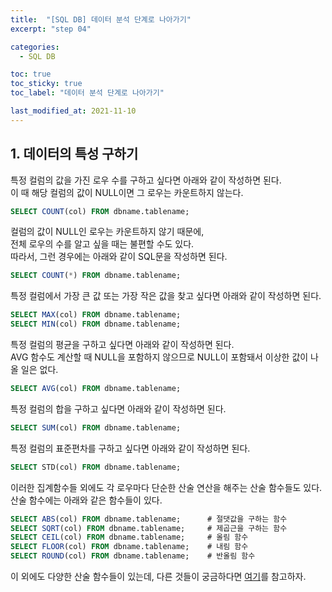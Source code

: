 ```yaml
---
title:  "[SQL DB] 데이터 분석 단계로 나아가기"
excerpt: "step 04"

categories:
  - SQL DB

toc: true
toc_sticky: true
toc_label: "데이터 분석 단계로 나아가기"

last_modified_at: 2021-11-10
---
```


## 1. 데이터의 특성 구하기

특정 컬럼의 값을 가진 로우 수를 구하고 싶다면 아래와 같이 작성하면 된다.<br>
이 때 해당 컬럼의 값이 NULL이면 그 로우는 카운트하지 않는다.
```sql
SELECT COUNT(col) FROM dbname.tablename;
```

컬럼의 값이 NULL인 로우는 카운트하지 않기 때문에,<br>
전체 로우의 수를 알고 싶을 때는 불편할 수도 있다.<br>
따라서, 그런 경우에는 아래와 같이 SQL문을 작성하면 된다.
```sql
SELECT COUNT(*) FROM dbname.tablename;
```

특정 컬럼에서 가장 큰 값 또는 가장 작은 값을 찾고 싶다면 아래와 같이 작성하면 된다.
```sql
SELECT MAX(col) FROM dbname.tablename;
SELECT MIN(col) FROM dbname.tablename;
```

특정 컬럼의 평균을 구하고 싶다면 아래와 같이 작성하면 된다.<br>
AVG 함수도 계산할 때 NULL을 포함하지 않으므로 NULL이 포함돼서 이상한 값이 나올 일은 없다.
```sql
SELECT AVG(col) FROM dbname.tablename;
```

특정 컬럼의 합을 구하고 싶다면 아래와 같이 작성하면 된다.
```sql
SELECT SUM(col) FROM dbname.tablename;
```

특정 컬럼의 표준편차를 구하고 싶다면 아래와 같이 작성하면 된다.
```sql
SELECT STD(col) FROM dbname.tablename;
```

이러한 집계함수들 외에도 각 로우마다 단순한 산술 연산을 해주는 산술 함수들도 있다.<br>
산술 함수에는 아래와 같은 함수들이 있다.
```sql
SELECT ABS(col) FROM dbname.tablename;      # 절댓값을 구하는 함수
SELECT SQRT(col) FROM dbname.tablename;     # 제곱근을 구하는 함수
SELECT CEIL(col) FROM dbname.tablename;     # 올림 함수
SELECT FLOOR(col) FROM dbname.tablename;    # 내림 함수
SELECT ROUND(col) FROM dbname.tablename;    # 반올림 함수
```
이 외에도 다양한 산술 함수들이 있는데, 다른 것들이 궁금하다면 [여기](https://dev.mysql.com/doc/refman/8.0/en/mathematical-functions.html)를 참고하자.